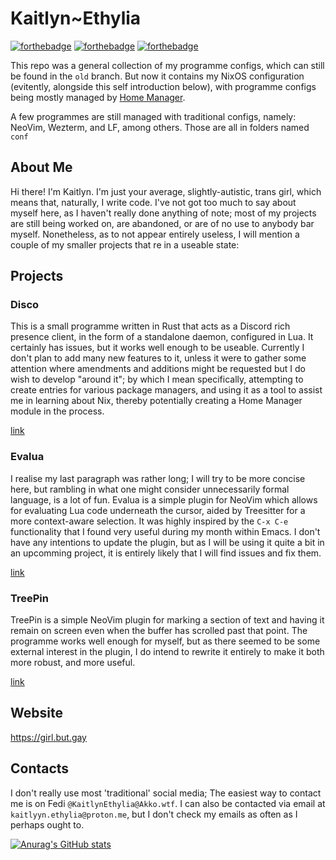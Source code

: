 # Kaitlyn~Ethylia

[![forthebadge](https://forthebadge.com/images/badges/makes-people-smile.svg)](https://forthebadge.com)
[![forthebadge](https://forthebadge.com/images/badges/0-percent-optimized.svg)](https://forthebadge.com)
[![forthebadge](https://forthebadge.com/images/badges/powered-by-black-magic.svg)](https://forthebadge.com)

This repo was a general collection of my programme configs, which can
still be found in the `old` branch. But now it contains my NixOS
configuration (evitently, alongside this self introduction below),
with programme configs being mostly managed by
[Home Manager](https://github.com/nix-community/home-manager).

A few programmes are still managed with traditional configs, namely:
NeoVim, Wezterm, and LF, among others. Those are all in folders named
`conf`

## About Me

Hi there! I'm Kaitlyn. I'm just your average, slightly-autistic,
trans girl, which means that, naturally, I write code. I've not got
too much to say about myself here, as I haven't really done anything
of note; most of my projects are still being worked on, are abandoned,
or are of no use to anybody bar myself. Nonetheless, as to not appear
entirely useless, I will mention a couple of my smaller projects that 
re in a useable state:

## Projects

### Disco

This is a small programme written in Rust that acts as a Discord rich
presence client, in the form of a standalone daemon, configured in
Lua. It certainly has issues, but it works well enough to be useable.
Currently I don't plan to add many new features to it, unless it were
to gather some attention where amendments and additions might be
requested but I do wish to develop "around it"; by which I mean
specifically, attempting to create entries for various package
managers, and using it as a tool to assist me in learning about Nix,
thereby potentially creating a Home Manager module in the process.

[link](https://github.com/KaitlynEthylia/Disco)

### Evalua

I realise my last paragraph was rather long; I will try to be more
concise here, but rambling in what one might consider unnecessarily
formal language, is a lot of fun. Evalua is a simple plugin for NeoVim
which allows for evaluating Lua code underneath the cursor, aided by
Treesitter for a more context-aware selection. It was highly inspired
by the `C-x C-e` functionality that I found very useful during my
month within Emacs. I don't have any intentions to update the plugin,
but as I will be using it quite a bit in an upcomming project, it is
entirely likely that I will find issues and fix them.

[link](https://github.com/KaitlynEthylia/Evalua)

### TreePin

TreePin is a simple NeoVim plugin for marking a section of text and
having it remain on screen even when the buffer has scrolled past that
point. The programme works well enough for myself, but as there seemed
to be some external interest in the plugin, I do intend to rewrite it
entirely to make it both more robust, and more useful.

[link](https://github.com/KaitlynEthylia/TreePin)

## Website

https://girl.but.gay

## Contacts

I don't really use most 'traditional' social media; The easiest way to
contact me is on Fedi `@KaitlynEthylia@Akko.wtf`. I can also be contacted
via email at `kaitlyyn.ethylia@proton.me`, but I don't check my emails
as often as I perhaps ought to.

[![Anurag's GitHub stats](https://github-readme-stats.vercel.app/api?username=kaitlynethylia)](https://github.com/anuraghazra/github-readme-stats)